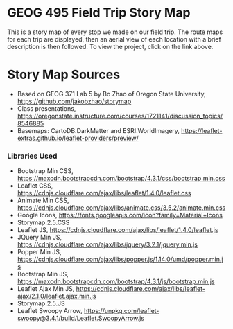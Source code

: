 # GEOG 495 Field Trip Story Map

This is a story map of every stop we made on our field trip. The route maps for each trip are displayed, then an aerial view of each location with a brief description is then followed. To view the project, click on the link above.

# Story Map Sources
* Based on GEOG 371 Lab 5 by Bo Zhao of Oregon State University, https://github.com/jakobzhao/storymap
* Class presentations, https://oregonstate.instructure.com/courses/1721141/discussion_topics/8546885
* Basemaps: CartoDB.DarkMatter and ESRI.WorldImagery, https://leaflet-extras.github.io/leaflet-providers/preview/

### Libraries Used
* Bootstrap Min CSS, https://maxcdn.bootstrapcdn.com/bootstrap/4.3.1/css/bootstrap.min.css
* Leaflet CSS, https://cdnjs.cloudflare.com/ajax/libs/leaflet/1.4.0/leaflet.css
* Animate Min CSS, https://cdnjs.cloudflare.com/ajax/libs/animate.css/3.5.2/animate.min.css
* Google Icons, https://fonts.googleapis.com/icon?family=Material+Icons
* Storymap.2.5.CSS
* Leaflet JS, https://cdnjs.cloudflare.com/ajax/libs/leaflet/1.4.0/leaflet.js
* JQuery Min JS, https://cdnjs.cloudflare.com/ajax/libs/jquery/3.2.1/jquery.min.js
* Popper Min JS, https://cdnjs.cloudflare.com/ajax/libs/popper.js/1.14.0/umd/popper.min.js
* Bootstrap Min JS, https://maxcdn.bootstrapcdn.com/bootstrap/4.3.1/js/bootstrap.min.js
* Leaflet Ajax Min JS, https://cdnjs.cloudflare.com/ajax/libs/leaflet-ajax/2.1.0/leaflet.ajax.min.js
* Storymap.2.5.JS
* Leaflet Swoopy Arrow, https://unpkg.com/leaflet-swoopy@3.4.1/build/Leaflet.SwoopyArrow.js
